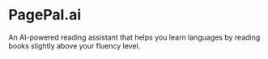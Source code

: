 # PagePal.ai
An AI-powered reading assistant that helps you learn languages by reading books slightly above your fluency level.
